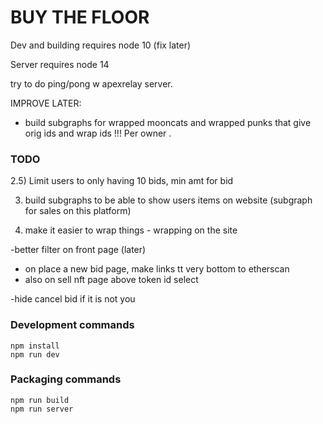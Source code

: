 # BUY THE FLOOR 
 


Dev and building requires node 10 (fix later) 

Server requires node 14 


try to do ping/pong w apexrelay server. 
 


IMPROVE LATER: 
- build subgraphs for wrapped mooncats and wrapped punks that give orig ids and wrap ids  !!! Per owner .


### TODO
 

2.5)   Limit users to only having 10 bids,  min amt for bid 



3) build subgraphs to be able to show users items on website (subgraph for sales on this platform)

4) make it easier to wrap things - wrapping on the site 


 -better filter on front page (later)

- on place a new bid page, make links tt very bottom to etherscan 
- also on sell nft page above token id select 
 
 -hide cancel bid if it is not you 

### Development commands
```
npm install
npm run dev
```

### Packaging commands
```
npm run build
npm run server
```
